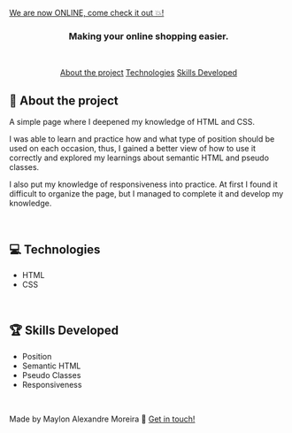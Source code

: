 [We are now ONLINE, come check it out 💥!](https://use-origin.netlify.app/) 
<br>

<h3 align="center">
  Making your online shopping easier.
</h3>

<br>

<p align="center">
 <a href="#dart-about-the-project">About the project</a>
 <a href="#computer-technologies">Technologies</a>
 <a href="#trophy-skills-developed">Skills Developed</a>

<br>

<img src="" alt=""/>

<br>

## :dart: About the project

A simple page where I deepened my knowledge of HTML and CSS. 

I was able to learn and practice how and what type of position should be used on each occasion, thus, I gained a better view of how to use it correctly and explored my learnings about semantic HTML and pseudo classes.

I also put my knowledge of responsiveness into practice. At first I found it difficult to organize the page, but I managed to complete it and develop my knowledge.

<br>

## :computer: Technologies
- HTML
- CSS

<br>

## :trophy: Skills Developed
- Position
- Semantic HTML
- Pseudo Classes
- Responsiveness

<br>

Made by Maylon Alexandre Moreira :wave: [Get in touch!](https://www.linkedin.com/in/maylon-alexandre-moreira-7328412b1/)
